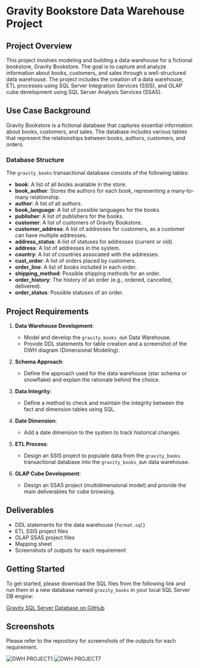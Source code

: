 # Gravity Bookstore Data Warehouse Project

## Project Overview

This project involves modeling and building a data warehouse for a fictional bookstore, Gravity Bookstore. The goal is to capture and analyze information about books, customers, and sales through a well-structured data warehouse. The project includes the creation of a data warehouse, ETL processes using SQL Server Integration Services (SSIS), and OLAP cube development using SQL Server Analysis Services (SSAS).

## Use Case Background

Gravity Bookstore is a fictional database that captures essential information about books, customers, and sales. The database includes various tables that represent the relationships between books, authors, customers, and orders.

### Database Structure

The `gravity_books` transactional database consists of the following tables:

- **book**: A list of all books available in the store.
- **book_author**: Stores the authors for each book, representing a many-to-many relationship.
- **author**: A list of all authors.
- **book_language**: A list of possible languages for the books.
- **publisher**: A list of publishers for the books.
- **customer**: A list of customers of Gravity Bookstore.
- **customer_address**: A list of addresses for customers, as a customer can have multiple addresses.
- **address_status**: A list of statuses for addresses (current or old).
- **address**: A list of addresses in the system.
- **country**: A list of countries associated with the addresses.
- **cust_order**: A list of orders placed by customers.
- **order_line**: A list of books included in each order.
- **shipping_method**: Possible shipping methods for an order.
- **order_history**: The history of an order (e.g., ordered, cancelled, delivered).
- **order_status**: Possible statuses of an order.

## Project Requirements

1. **Data Warehouse Development**: 
   - Model and develop the `gravity_books_dwh` Data Warehouse.
   - Provide DDL statements for table creation and a screenshot of the DWH diagram (Dimensional Modeling).

2. **Schema Approach**: 
   - Define the approach used for the data warehouse (star schema or snowflake) and explain the rationale behind the choice.

3. **Data Integrity**: 
   - Define a method to check and maintain the integrity between the fact and dimension tables using SQL.

4. **Date Dimension**: 
   - Add a date dimension to the system to track historical changes.

5. **ETL Process**: 
   - Design an SSIS project to populate data from the `gravity_books` transactional database into the `gravity_books_dwh` data warehouse.

6. **OLAP Cube Development**: 
   - Design an SSAS project (multidimensional model) and provide the main deliverables for cube browsing.

## Deliverables

- DDL statements for the data warehouse (`format.sql`)
- ETL SSIS project files
- OLAP SSAS project files
- Mapping sheet
- Screenshots of outputs for each requirement

## Getting Started

To get started, please download the SQL files from the following link and run them in a new database named `gravity_books` in your local SQL Server DB engine:

[Gravity SQL Server Database on GitHub](https://github.com/databasestar/sample_databases/sample_db_gravity/gravity_sqlserver)

## Screenshots

Please refer to the repository for screenshots of the outputs for each requirement.

![DWH PROJECT1](https://github.com/EssamHisham/GravityBooks-ETL-SSIS-SSAS-Project/blob/master/ScreenCaptures/DWH%20PROJECT1.jpeg?raw=true)
![DWH PROJECT7](https://github.com/EssamHisham/GravityBooks-ETL-SSIS-SSAS-Project/blob/master/ScreenCaptures/DWH%20PROJECT7.jpeg?raw=true)
